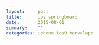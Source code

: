 ```yaml
---
layout:     post
title:      ios springboard
date:       2015-08-01
summary:    ""
categories: iphone ios9 marvelapp
---
```

